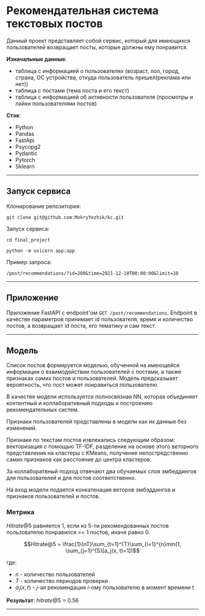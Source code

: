 # Рекомендательная система текстовых постов

Данный проект представляет собой сервис, который для имеющихся пользователей возвращает посты, которые должны ему понравится.

**Изначальные данные**:
- таблица с информацией о пользователях 
  (возраст, пол, город, страна, ОС устройства, откуда пользователь пришел(реклама или нет))
- таблица с постами
  (тема поста и его текст)
- таблица с информацией об активности пользователя
  (просмотры и лайки пользователями постов)

**Стэк**:
- Python
- Pandas
- FastApi
- Psycopg2
- Pydantic
- Pytorch
- Sklearn

-----

## Запуск сервиса

Клонирование репозитория:

`git clone git@github.com:MokryYezhik/kc.git`

Запуск сервиса:

`cd final_project`

`python -m uvicorn app:app`

Пример запроса:

`/post/recommendations/?id=200&time=2021-12-10T00:00:00&limit=10`

------

## Приложение

Приложение FastAPI с endpoint'ом `GET /post/recommendations`. Endpoint в качестве параметров принимает id пользователя, время и количество постов, а возвращает id поста, его тематику и сам текст.

------

## Модель

Список постов формируется моделью, обученной на имеющейся информации о взаимодействии пользователей с постами, а также признаках самих постов и пользователей. Модель предсказыает вероятность, что пост может понравиться пользователю.

В качестве модели используется полносвязная NN, которая объединяет контентный и коллаборативный подходы к построению рекомендательных систем.

Признаки пользователей представлены в модели как их данные без изменений.

Признаки по текстам постов извлекались следующим образом: векторизация с помощью TF-IDF, разделение на основе этого веторного представления на кластеры с KMeans, получение непостредственно самих признаков как расстояние до центра кластеров.

За коллаборатвный подход отвечают два обучаемых слоя эмбеддингов для пользователей и для постов соответственно.

На вход модели подается конкатенация веторов эмбэддингов и признаков пользователей и постов.

### Метрика

$Hitrate@5$ равняется 1, если из 5-ти рекомендованных постов пользователю понравился >= 1 постов, иначе равно 0.

$$Hitrate@5 = \frac{1}{nT}\sum_{t=1}^{T}\sum_{i=1}^{n}min(1, \sum_{j=1}^{5}[a_j(x, t)=1])$$

где:
- $n$ - количество пользователей
- $T$ - количество периодов проверки
- $a_j(x,t)$ - $j$-ая рекомендация $i$-ому пользователю в момент времени t

**Результат**: $hitrate@5$ = 0.56

---



